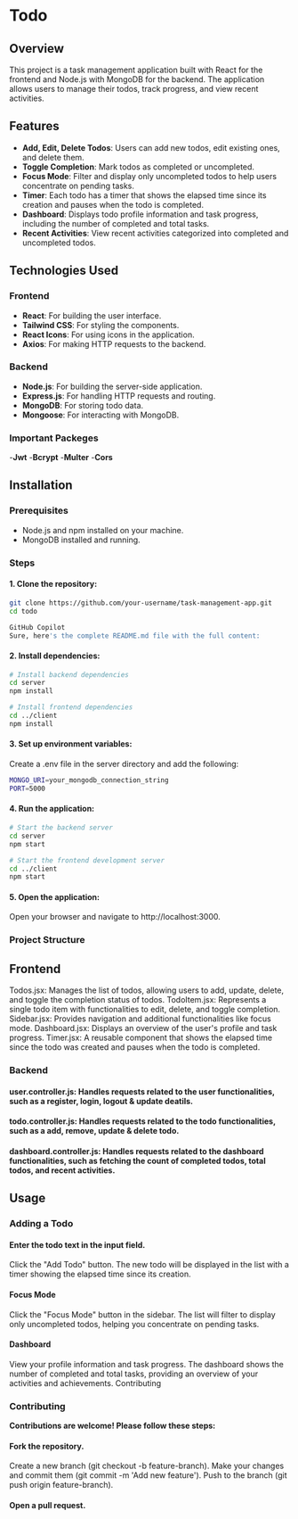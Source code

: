 # Todo

## Overview

This project is a task management application built with React for the frontend and Node.js with MongoDB for the backend. The application allows users to manage their todos, track progress, and view recent activities.

## Features

- **Add, Edit, Delete Todos**: Users can add new todos, edit existing ones, and delete them.
- **Toggle Completion**: Mark todos as completed or uncompleted.
- **Focus Mode**: Filter and display only uncompleted todos to help users concentrate on pending tasks.
- **Timer**: Each todo has a timer that shows the elapsed time since its creation and pauses when the todo is completed.
- **Dashboard**: Displays todo profile information and task progress, including the number of completed and total tasks.
- **Recent Activities**: View recent activities categorized into completed and uncompleted todos.

## Technologies Used

### Frontend

- **React**: For building the user interface.
- **Tailwind CSS**: For styling the components.
- **React Icons**: For using icons in the application.
- **Axios**: For making HTTP requests to the backend.

### Backend

- **Node.js**: For building the server-side application.
- **Express.js**: For handling HTTP requests and routing.
- **MongoDB**: For storing todo data.
- **Mongoose**: For interacting with MongoDB.

### Important Packeges
 -**Jwt**
 -**Bcrypt**
 -**Multer**
 -**Cors**

## Installation

### Prerequisites

- Node.js and npm installed on your machine.
- MongoDB installed and running.

### Steps

#### 1. Clone the repository:

```bash
git clone https://github.com/your-username/task-management-app.git
cd todo

GitHub Copilot
Sure, here's the complete README.md file with the full content:

```

#### 2. Install dependencies:

```bash
# Install backend dependencies
cd server
npm install

# Install frontend dependencies
cd ../client
npm install
```

#### 3. Set up environment variables:
Create a .env file in the server directory and add the following:


```bash
MONGO_URI=your_mongodb_connection_string
PORT=5000
```
#### 4. Run the application:

```bash
# Start the backend server
cd server
npm start

# Start the frontend development server
cd ../client
npm start
```

#### 5. Open the application:
Open your browser and navigate to http://localhost:3000.

### Project Structure

## Frontend

Todos.jsx: Manages the list of todos, allowing users to add, update, delete, and toggle the completion status of todos.
TodoItem.jsx: Represents a single todo item with functionalities to edit, delete, and toggle completion.
Sidebar.jsx: Provides navigation and additional functionalities like focus mode.
Dashboard.jsx: Displays an overview of the user's profile and task progress.
Timer.jsx: A reusable component that shows the elapsed time since the todo was created and pauses when the todo is completed.

### Backend

#### user.controller.js: Handles requests related to the user functionalities, such as a register, login, logout & update deatils.
#### todo.controller.js: Handles requests related to the todo functionalities, such as a add, remove, update & delete todo.
#### dashboard.controller.js: Handles requests related to the dashboard functionalities, such as fetching the count of completed todos, total todos, and recent activities.

## Usage
### Adding a Todo
#### Enter the todo text in the input field.
Click the "Add Todo" button.
The new todo will be displayed in the list with a timer showing the elapsed time since its creation.
#### Focus Mode
Click the "Focus Mode" button in the sidebar.
The list will filter to display only uncompleted todos, helping you concentrate on pending tasks.
#### Dashboard
View your profile information and task progress.
The dashboard shows the number of completed and total tasks, providing an overview of your activities and achievements.
Contributing

### Contributing
**Contributions are welcome! Please follow these steps:**

#### Fork the repository.
Create a new branch (git checkout -b feature-branch).
Make your changes and commit them (git commit -m 'Add new feature').
Push to the branch (git push origin feature-branch).
#### Open a pull request.
